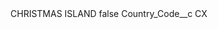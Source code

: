 <?xml version="1.0" encoding="UTF-8"?>
<CustomMetadata xmlns="http://soap.sforce.com/2006/04/metadata" xmlns:xsi="http://www.w3.org/2001/XMLSchema-instance" xmlns:xsd="http://www.w3.org/2001/XMLSchema">
    <label>CHRISTMAS ISLAND</label>
    <protected>false</protected>
    <values>
        <field>Country_Code__c</field>
        <value xsi:type="xsd:string">CX</value>
    </values>
</CustomMetadata>
